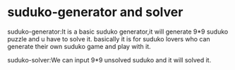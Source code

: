 # suduko-generator and solver
suduko-generator:It is a basic suduko generator,it will generate 9*9 suduko puzzle and u have to solve it.
basically it is for suduko lovers who can generate their own suduko game and play with it.

suduko-solver:We can input 9*9 unsolved  suduko and it will solved it.

